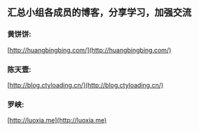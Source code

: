 ## 汇总小组各成员的博客，分享学习，加强交流

### 黄饼饼:

[http://huangbingbing.com/](http://huangbingbing.com/)

### 陈天壹:

[http://blog.ctyloading.cn/](http://blog.ctyloading.cn/)

### 罗峡:

[http://luoxia.me](http://luoxia.me)
